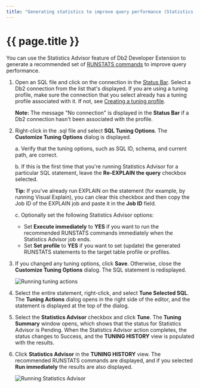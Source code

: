 ```yaml
---
title: "Generating statistics to improve query performance (Statistics Advisor)"
---
```


# {{ page.title }}

You can use the Statistics Advisor feature of Db2 Developer Extension to generate a recommended set of [RUNSTATS commands](https://www.ibm.com/docs/en/db2-for-zos/13?topic=utilities-runstats) to improve query performance. 

1. Open an SQL file and click on the connection in the [Status Bar](https://code.visualstudio.com/docs/getstarted/userinterface). Select a Db2 connection from the list that's displayed. If you are using a tuning profile, make sure the connection that you select already has a tuning profile associated with it. If not, see [Creating a tuning profile]({{site.baseurl}}/docs/tuning-sql-queries/setting-up-a-tuning-environment.html#optional-creating-a-tuning-profile).

   **Note:** The message "No connection" is displayed in the **Status Bar** if a Db2 connection hasn't been associated with the profile.
   
3. Right-click in the .sql file and select **SQL Tuning Options**. The **Customize Tuning Options** dialog is displayed. 

   a. Verify that the tuning options, such as SQL ID, schema, and current path, are correct.

   b. If this is the first time that you're running Statistics Advisor for a particular SQL statement, leave the **Re-EXPLAIN the query** checkbox selected. 

   **Tip:** If you've already run EXPLAIN on the statement (for example, by running Visual Explain), you can clear this checkbox and then copy the Job ID of the EXPLAIN job and paste it in the **Job ID** field.

   c. Optionally set the following Statistics Advisor options:

   - Set **Execute immediately** to **YES** if you want to run the recommended RUNSTATS commands immediately when the Statistics Advisor job ends.
   - Set **Set profile** to **YES** if you want to set (update) the generated RUNSTATS statements to the target table profile or profiles.

4. If you changed any tuning options, click **Save**. Otherwise, close the **Customize Tuning Options** dialog. The SQL statement is redisplayed.

   ![Running tuning actions]({{site.baseurl}}/assets/images/tuning-statistics-advisor-actions.gif) 

5. Select the entire statement, right-click, and select **Tune Selected SQL**. The **Tuning Actions** dialog opens in the right side of the editor, and the statement is displayed at the top of the dialog.

6. Select the **Statistics Advisor** checkbox and click **Tune**. The **Tuning Summary** window opens, which shows that the status for Statistics Advisor is Pending. When the Statistics Advisor action completes, the status changes to Success, and the **TUNING HISTORY** view is populated with the results.

7. Click **Statistics Advisor** in the **TUNING HISTORY** view. The recommended RUNSTATS commands are displayed, and if you selected **Run immediately** the results are also displayed.

   ![Running Statistics Advisor]({{site.baseurl}}/assets/images/tuning-statistics-advisor.gif) 
